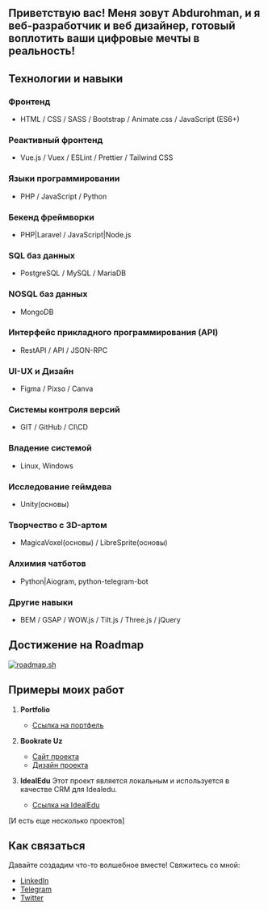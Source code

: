 ## Приветствую вас! Меня зовут Abdurohman, и я веб-разработчик и веб дизайнер, готовый воплотить ваши цифровые мечты в реальность! 


## Технологии и навыки

### Фронтенд
- HTML / CSS / SASS / Bootstrap / Animate.css / JavaScript (ES6+) 

### Реактивный фронтенд
- Vue.js / Vuex / ESLint / Prettier / Tailwind CSS

### Языки программировании 
- PHP / JavaScript / Python

### Бекенд фреймворки
- PHP|Laravel / JavaScript|Node.js 

### SQL баз данных 
- PostgreSQL / MySQL / MariaDB
  
### NOSQL баз данных 
- MongoDB

### Интерфейс прикладного программирования (API)
- RestAPI / API / JSON-RPC 

### UI-UX и Дизайн
- Figma / Pixso / Canva

### Системы контроля версий
- GIT / GitHub / CI\CD

### Владение системой 
- Linux, Windows

### Исследование геймдева 
- Unity(основы)

### Творчество с 3D-артом 
- MagicaVoxel(основы) / LibreSprite(основы)

### Алхимия чатботов
- Python|Aiogram, python-telegram-bot

### Другие навыки
- BEM / GSAP / WOW.js / Tilt.js / Three.js / jQuery

## Достижение на Roadmap
[![roadmap.sh](https://api.roadmap.sh/v1-badge/tall/65c0b4ac0c5481228396881c?variant=dark)](https://roadmap.sh)


## Примеры моих работ

1. **Portfolio** 
   - [Ссылка на портфель](https://www.figma.com/file/nPHR78zA4EXnvXYktQjdFI/Portfolio-2.0?type=design&t=qUZge2hivr69mAGD-6)

2. **Bookrate Uz**
   - [Сайт проекта](https://bookrate.botuzrobot.uz)
   - [Дизайн проекта](https://www.figma.com/file/xhct8vrenqaNsB9nvMZnpY/GMC-Community?type=design&t=qUZge2hivr69mAGD-6)

4. **IdealEdu** 
   Этот проект является локальным и используется в качестве CRM для Idealedu.
   - [Ссылка на IdealEdu](https://idealedu.uz)

[И есть еще несколько проектов]


## Как связаться

Давайте создадим что-то волшебное вместе! Свяжитесь со мной:

- [LinkedIn](https://www.linkedin.com/in/abdurohmankarim/)
- [Telegram](https://t.me/abdurohman_karim)
- [Twitter](https://twitter.com/abdurohmankarim)

